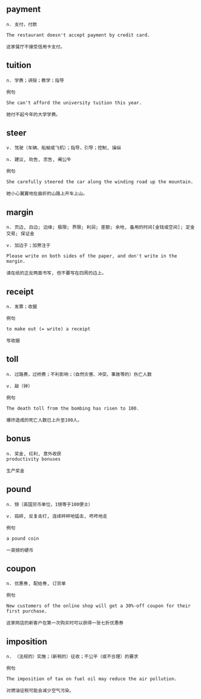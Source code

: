 ## payment
```
n. 支付，付款

The restaurant doesn't accept payment by credit card.

这家餐厅不接受信用卡支付。
```
## tuition
```
n. 学费；讲授；教学；指导

例句

She can't afford the university tuition this year.

她付不起今年的大学学费。
```
## steer
```
v. 驾驶（车辆、船舶或飞机）；指导，引导；控制, 操纵

n. 建议, 劝告, 忠告, 阉公牛

例句

She carefully steered the car along the winding road up the mountain.

她小心翼翼地在曲折的山路上开车上山。
```
## margin
```
n. 页边, 白边; 边缘; 极限; 界限; 利润; 差额; 余地, 备用的时间[金钱或空间]; 定金交易; 保证金

v. 加边于；加旁注于

Please write on both sides of the paper, and don't write in the margin.

请在纸的正反两面书写, 但不要写在四周的边上。
```
## receipt
```
n. 发票；收据

例句

to make out (= write) a receipt

写收据
```
## toll
```
n. 过路费，过桥费；不利影响；（自然灾害、冲突、事故等的）伤亡人数

v. 敲（钟）

例句

The death toll from the bombing has risen to 100.

爆炸造成的死亡人数已上升至100人。
```
## bonus
```
n. 奖金, 红利, 意外收获
productivity bonuses

生产奖金
```
## pound
```
n. 镑（英国货币单位，1镑等于100便士）

v. 捣碎, 反复击打, 连续砰砰地猛击, 咚咚地走

例句

a pound coin

一英镑的硬币
```
## coupon
```
n. 优惠券, 配给券, 订货单

例句

New customers of the online shop will get a 30%-off coupon for their first purchase.

这家网店的新客户在第一次购买时可以获得一张七折优惠券
```
## imposition
```
n. （法规的）实施；（新税的）征收；不公平（或不合理）的要求

例句

The imposition of tax on fuel oil may reduce the air pollution.

对燃油征税可能会减少空气污染。
```